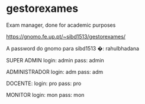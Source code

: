 # gestorexames

Exam manager, done for academic purposes

https://gnomo.fe.up.pt/~sibd1513/gestorexames/

A password do gnomo para sibd1513 �: rahulbhadana

SUPER ADMIN
login: admin
pass: admin

ADMINISTRADOR
login: adm
pass: adm

DOCENTE:
login: pro
pass: pro

MONITOR
login: mon
pass: mon
